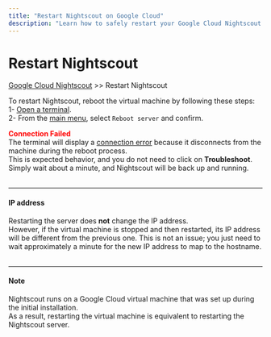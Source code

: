 ```yaml
---
title: "Restart Nightscout on Google Cloud"
description: "Learn how to safely restart your Google Cloud Nightscout instance using the setup menu or SSH. Includes documentation and help for minimizing downtime and ensuring proper service recovery."
---
```


# Restart Nightscout
[Google Cloud Nightscout](./GoogleCloud.md) >> Restart Nightscout   
  
To restart Nightscout, reboot the virtual machine by following these steps:  
1- [Open a terminal](./Terminal).  
2- From the [main menu](./Menu.md), select `Reboot server` and confirm.  
  
**<span style="color:red">Connection Failed</span>**  
The terminal will display a [connection error](./ConnectionFailed.md) because it disconnects from the machine during the reboot process.  
This is expected behavior, and you do not need to click on **Troubleshoot**.  Simply wait about a minute, and Nightscout will be back up and running.   
<br/>  
  
---  

#### **IP address**  
Restarting the server does **not** change the IP address.  
However, if the virtual machine is stopped and then restarted, its IP address will be different from the previous one.  This is not an issue; you just need to wait approximately a minute for the new IP address to map to the hostname.  
<br/>  

---  
  
#### **Note**  
Nightscout runs on a Google Cloud virtual machine that was set up during the initial installation.  
As a result, restarting the virtual machine is equivalent to restarting the Nightscout server.  
  
